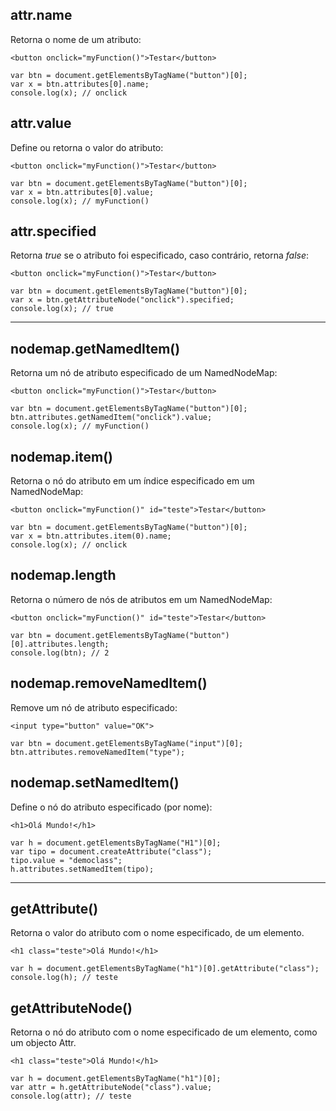 ## attr.name 
Retorna o nome de um atributo:

    <button onclick="myFunction()">Testar</button>
    
    var btn = document.getElementsByTagName("button")[0];
    var x = btn.attributes[0].name; 
    console.log(x); // onclick 

## attr.value 
Define ou retorna o valor do atributo:

    <button onclick="myFunction()">Testar</button>
    
    var btn = document.getElementsByTagName("button")[0];
    var x = btn.attributes[0].value;
    console.log(x); // myFunction()

## attr.specified 
Retorna *true* se o atributo foi especificado, caso contrário, retorna *false*:

    <button onclick="myFunction()">Testar</button>
    
    var btn = document.getElementsByTagName("button")[0];
    var x = btn.getAttributeNode("onclick").specified;
    console.log(x); // true
    
---
    
## nodemap.getNamedItem()
Retorna um nó de atributo especificado de um NamedNodeMap:
    
    <button onclick="myFunction()">Testar</button>
    
    var btn = document.getElementsByTagName("button")[0];
    btn.attributes.getNamedItem("onclick").value; 
    console.log(x); // myFunction()

## nodemap.item()
Retorna o nó do atributo em um índice especificado em um NamedNodeMap:
    
    <button onclick="myFunction()" id="teste">Testar</button>

    var btn = document.getElementsByTagName("button")[0];
    var x = btn.attributes.item(0).name;  
    console.log(x); // onclick

## nodemap.length 
Retorna o número de nós de atributos em um NamedNodeMap:

    <button onclick="myFunction()" id="teste">Testar</button>

    var btn = document.getElementsByTagName("button")[0].attributes.length;
    console.log(btn); // 2

## nodemap.removeNamedItem()
Remove um nó de atributo especificado:

    <input type="button" value="OK">

    var btn = document.getElementsByTagName("input")[0]; 
    btn.attributes.removeNamedItem("type");

## nodemap.setNamedItem()
Define o nó do atributo especificado (por nome):

    <h1>Olá Mundo!</h1>
    
    var h = document.getElementsByTagName("H1")[0];
    var tipo = document.createAttribute("class");
    tipo.value = "democlass";
    h.attributes.setNamedItem(tipo);
  
---

## getAttribute()
Retorna o valor do atributo com o nome especificado, de um elemento.

    <h1 class="teste">Olá Mundo!</h1>

    var h = document.getElementsByTagName("h1")[0].getAttribute("class"); 
    console.log(h); // teste

## getAttributeNode()
Retorna o nó do atributo com o nome especificado de um elemento, como um objecto Attr.

    <h1 class="teste">Olá Mundo!</h1>
    
    var h = document.getElementsByTagName("h1")[0];
    var attr = h.getAttributeNode("class").value;
    console.log(attr); // teste
    
